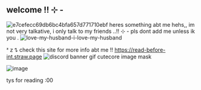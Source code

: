 ##  welcome !! ⊹ - 
![e7cefecc69db6bc4bfa657d771710ebf](https://github.com/user-attachments/assets/209c2172-6b7f-4a67-b300-d86832885c2a)
heres something abt me hehs,,
im not very talkative, i only talk to my friends ..!! 
⊹ - pls dont add me unless ik you .
      ![love-my-husband-i-love-my-husband](https://github.com/user-attachments/assets/c445979b-8852-47cc-b0ad-0665bf8d1c4f)

ᶻ 𝗓 𐰁  check this site for more info abt me !! https://read-before-int.straw.page
![discord banner gif cutecore image mask](https://github.com/user-attachments/assets/92e0b0ec-439d-4882-8992-eafba329230d)

![image](https://github.com/user-attachments/assets/ebf88040-1c21-4403-97d3-b2c6ad30eab7)

tys for reading :00

